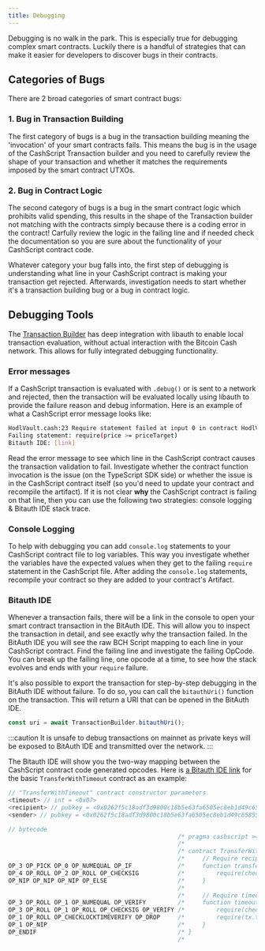 ```yaml
---
title: Debugging
---
```


Debugging is no walk in the park. This is especially true for debugging complex smart contracts. Luckily there is a handful of strategies that can make it easier for developers to discover bugs in their contracts.

## Categories of Bugs

There are 2 broad categories of smart contract bugs:

### 1. Bug in Transaction Building

The first category of bugs is a bug in the transaction building meaning the 'invocation' of your smart contracts fails. This means the bug is in the usage of the CashScript Transaction builder and you need to carefully review the shape of your transaction and whether it matches the requirements imposed by the smart contract UTXOs.

### 2. Bug in Contract Logic

The second category of bugs is a bug in the smart contract logic which prohibits valid spending, this results in the shape of the Transaction builder not matching with the contracts simply because there is a coding error in the contract! Carfully review the logic in the failing line and if needed check the documentation so you are sure about the functionality of your CashScript contract code.

Whatever category your bug falls into, the first step of debugging is understanding what line in your CashScript contract is making your transaction get rejected. Afterwards, investigation needs to start whether it's a transaction building bug or a bug in contract logic.

## Debugging Tools

The [Transaction Builder](/docs/sdk/transaction-builder) has deep integration with libauth to enable local transaction evaluation, without actual interaction with the Bitcoin Cash network. This allows for fully integrated debugging functionality.

### Error messages

If a CashScript transaction is evaluated with `.debug()` or is sent to a network and rejected, then the transaction will be evaluated locally using libauth to provide the failure reason and debug information. Here is an example of what a CashScript error message looks like:

```bash
HodlVault.cash:23 Require statement failed at input 0 in contract HodlVault.cash at line 23.
Failing statement: require(price >= priceTarget)
Bitauth IDE: [link]
```

Read the error message to see which line in the CashScript contract causes the transaction validation to fail. Investigate whether the contract function invocation is the issue (on the TypeScript SDK side) or whether the issue is in the CashScript contract itself (so you'd need to update your contract and recompile the artifact). If it is not clear **why** the CashScript contract is failing on that line, then you can use the following two strategies: console logging & Bitauth IDE stack trace.

### Console Logging

To help with debugging you can add `console.log` statements to your CashScript contract file to log variables. This way you investigate whether the variables have the expected values when they get to the failing `require` statement in the CashScript file. After adding the `console.log` statements, recompile your contract so they are added to your contract's Artifact.

### Bitauth IDE

Whenever a transaction fails, there will be a link in the console to open your smart contract transaction in the BitAuth IDE. This will allow you to inspect the transaction in detail, and see exactly why the transaction failed. In the BitAuth IDE you will see the raw BCH Script mapping to each line in your CashScript contract. Find the failing line and investigate the failing OpCode. You can break up the failing line, one opcode at a time, to see how the stack evolves and ends with your `require` failure.

It's also possible to export the transaction for step-by-step debugging in the BitAuth IDE without failure. To do so, you can call the `bitauthUri()` function on the transaction. This will return a URI that can be opened in the BitAuth IDE.

```ts
const uri = await TransactionBuilder.bitauthUri();
```

:::caution
It is unsafe to debug transactions on mainnet as private keys will be exposed to BitAuth IDE and transmitted over the network.
:::

The Bitauth IDE will show you the two-way mapping between the CashScript contract code generated opcodes. Here is [a Bitauth IDE link][BitauthIDE] for the basic `TransferWithTimeout` contract as an example:

```js
// "TransferWithTimeout" contract constructor parameters
<timeout> // int = <0x07>
<recipient> // pubkey = <0x0262f5c18adf3d9800c18b5e63fa6505ec8eb1d49c65855d62aea698425a39966e>
<sender> // pubkey = <0x0262f5c18adf3d9800c18b5e63fa6505ec8eb1d49c65855d62aea698425a39966e>

// bytecode
                                                /* pragma cashscript >= 0.10.0;                                                  */
                                                /*                                                                              */
                                                /* contract TransferWithTimeout(pubkey sender, pubkey recipient, int timeout) { */
                                                /*     // Require recipient's signature to match                                */
OP_3 OP_PICK OP_0 OP_NUMEQUAL OP_IF             /*     function transfer(sig recipientSig) {                                    */
OP_4 OP_ROLL OP_2 OP_ROLL OP_CHECKSIG           /*         require(checkSig(recipientSig, recipient));                          */
OP_NIP OP_NIP OP_NIP OP_ELSE                    /*     }                                                                        */
                                                /*                                                                              */
                                                /*     // Require timeout time to be reached and sender's signature to match    */
OP_3 OP_ROLL OP_1 OP_NUMEQUAL OP_VERIFY         /*     function timeout(sig senderSig) {                                        */
OP_3 OP_ROLL OP_1 OP_ROLL OP_CHECKSIG OP_VERIFY /*         require(checkSig(senderSig, sender));                                */
OP_1 OP_ROLL OP_CHECKLOCKTIMEVERIFY OP_DROP     /*         require(tx.time >= timeout);                                         */
OP_1 OP_NIP                                     /*     }                                                                        */
OP_ENDIF                                        /* }                                                                            */
                                                /*
```

[BitauthIDE]: https://ide.bitauth.com/import-template/eJzVWG1v2zYQ_isCMWBJ4drUG21lbYAmcRsjaZIl6YqhDgyKomItNuVRVJbA8H_fUe9-qeF06Yfxg0WRvLvnjs9RR8_RLwkb8ylFB2is1Cw56HSigLf9SNFUjdssnnZ0hwsVMaqiWLxVfDqbUMXfPuJ2Ltv-K4kFaqGAJ0xGM70K1A2ms1gqHhihjKcGo8k4n4WFgk45rLiVVCQhl18jNb6NpjxO9WSSznJBdPANHR2fjixs2SPsorsWeuQyybTjFtKQVMQTdDBHMypBpYJZ_baM4zgWSlKmDCZ55oFBBYBKBcteGqIVsKWxXFei0Uxi9gAjqdCdUfamQVEZUX-SI5GcRbMIsI2S6H4dzLBecBPdD1Ft3ojDGtQQqSI2Q1TDaorCqHqe6dEz_owWAJOLgMtNFvOZVVtqHCUGK2JT2yjUVNq_0smEqxOqqDZSIdjq2Y6mamXfsaYKTmywVUztaElV5Npopwz7KALfn9bN3WT9eneyZYaKDf7EWap4bWhF00Z70Bqkmi-xKaNykvCMbfyRTlJItFGpVZOtMJQLVeyEkU5niTWbCD4U75boqdNXxFLqvqAqlbwNOEcQqVmqkkMDVMLMUAwF9Fa8j0QVZ1C77HcmGQllvDfe4cOhqFIG3MpzCCJQ-qufkbi_zQM1s5KxbdUB3ejlhnMDHGZVnsciUTJlKpbLzhc0WIL3hLuHzbhkk7PUf-DPxbxFrNBlZo8GoR14PYyh77uc2CElLnY563HfDByPEbfnugGxKKfE6zmWS23PI4Rr_Xla_Rzl2fb4z4qzOOBDYbywdd4YM0nvp7RxRhuH7w3c7rXxby_VZhhvOj-E4VXbD2KoKLSBYXvFvuU72Sq3sSJOK6NUQbF9Y_5f4gD7ec3_TiPJa_2_JkaVpvrsmVLFxrvE4fJqZBvwczU4PtNPrH8uvnzu__7lw7nuDz5uwlDle3mm7IF5o_kJ0k7u0AoMjjZ1fXmembSaL8en_eOzm8GndQy6yTwQe1BpsAewuteE0KoB7e9v4WqB4WJwZaw9-uc3_U0yBYbFLj7u0v7HeZE9ak4WJM-emoq-pimFDQqy0irPkO_ytcnJkgLmKif_6F8PPv65iqHmZJGTmpK5ud35uBXDGidrLNs4WWFoFXC2snEJw7rZ88vjs9vB535hF4ZPri-vmnFoYlBP7Wwf4MQuD5_dD-0mBp0Ou7SfkRc6DS9OVg6i7RhezX6J4aUyr5-bKK8MuYALRZzVhuslIAwWpVG_mFu7eH0QUJhSuKRxo5DXKfPPmOtE1AVy8Y3Pq9e8RNQ1Z1tr0iUq2CjLCd0vbxboNeoVtHSJeC2V1U1BK-yi9ZIeYV1zslRKsHukq8pTHt2PQcJaHtZfe3Rgds1e1_QcDLPwlc_vmDJ6hHCfFa8rFz3EnYAwSrnjmbbj-TYLzSBgVkg8jK0uDT3sU9-1AuZzjwQMRm2XEmb1HOLTrk1Qdi_IPra02upI6EocLgNzpKvyGEqMQe6Q2apGbmuZU6jgAItHHdMnNMDEcmyn1w2xF1oEguoHDrFcn1gcez4Ofdt1Qs58gu3ANonjEerYZtDTFTccL1wwfpFOfb35juXBdBd-y2IeivajiiXfUDKJFbpb3OWVvcrCaGGX2FaOtPRjTXS-0FfoScpvqIoT4Cc4hzFetHZb27U9Z9H8a8DSSRSnkvHLbWZLxGsKe8TrLu5gN_4FON-z9w==
